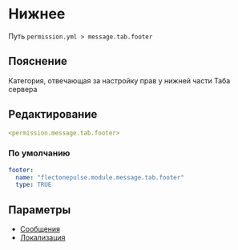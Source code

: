 # Нижнее
Путь `permission.yml > message.tab.footer`

## Пояснение
Категория, отвечающая за настройку прав у нижней части Таба сервера

## Редактирование
```yaml
<permission.message.tab.footer>
```

### По умолчанию
```yaml
footer:
  name: "flectonepulse.module.message.tab.footer"
  type: TRUE
```

## Параметры

- [Сообщения](/docs/message/tab/footer/)
- [Локализация](/docs/localizations/ru_ru/message/tab/footer/)

<!--@include: @/parts/permission/permissionTier3.md-->

